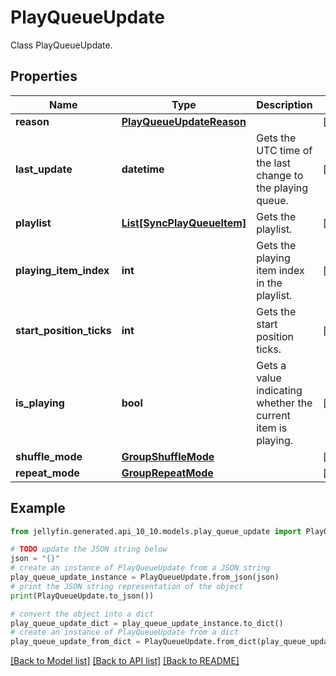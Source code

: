 # PlayQueueUpdate

Class PlayQueueUpdate.

## Properties

Name | Type | Description | Notes
------------ | ------------- | ------------- | -------------
**reason** | [**PlayQueueUpdateReason**](PlayQueueUpdateReason.md) |  | [optional] 
**last_update** | **datetime** | Gets the UTC time of the last change to the playing queue. | [optional] 
**playlist** | [**List[SyncPlayQueueItem]**](SyncPlayQueueItem.md) | Gets the playlist. | [optional] 
**playing_item_index** | **int** | Gets the playing item index in the playlist. | [optional] 
**start_position_ticks** | **int** | Gets the start position ticks. | [optional] 
**is_playing** | **bool** | Gets a value indicating whether the current item is playing. | [optional] 
**shuffle_mode** | [**GroupShuffleMode**](GroupShuffleMode.md) |  | [optional] 
**repeat_mode** | [**GroupRepeatMode**](GroupRepeatMode.md) |  | [optional] 

## Example

```python
from jellyfin.generated.api_10_10.models.play_queue_update import PlayQueueUpdate

# TODO update the JSON string below
json = "{}"
# create an instance of PlayQueueUpdate from a JSON string
play_queue_update_instance = PlayQueueUpdate.from_json(json)
# print the JSON string representation of the object
print(PlayQueueUpdate.to_json())

# convert the object into a dict
play_queue_update_dict = play_queue_update_instance.to_dict()
# create an instance of PlayQueueUpdate from a dict
play_queue_update_from_dict = PlayQueueUpdate.from_dict(play_queue_update_dict)
```
[[Back to Model list]](../README.md#documentation-for-models) [[Back to API list]](../README.md#documentation-for-api-endpoints) [[Back to README]](../README.md)


